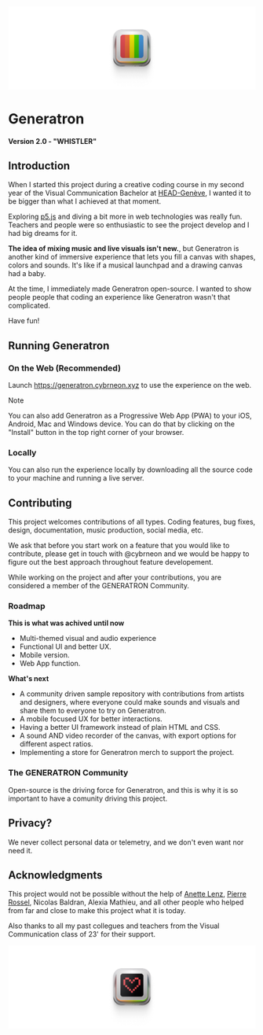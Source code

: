 ![GENERATRON 2.0](/assets/img/github/github_hero.png)

# Generatron
#### Version 2.0 - "WHISTLER"

## Introduction
When I started this project during a creative coding course in my second year of the Visual Communication Bachelor at [HEAD-Genève](https://www.hesge.ch/head/), I wanted it to be bigger than what I achieved at that moment.

Exploring [p5.js](https://p5js.org/) and diving a bit more in web technologies was really fun. Teachers and people were so enthusiastic to see the project develop and I had big dreams for it.

**The idea of mixing music and live visuals isn't new.**, but Generatron is another kind of immersive experience that lets you fill a canvas with shapes, colors and sounds. It's like if a musical launchpad and a drawing canvas had a baby.

At the time, I immediately made Generatron open-source. I wanted to show people people that coding an experience like Generatron wasn't that complicated.

Have fun!

## Running Generatron
### On the Web (Recommended)
Launch https://generatron.cybrneon.xyz to use the experience on the web.

> [!NOTE]  
> You can also add Generatron as a Progressive Web App (PWA) to your iOS, Android, Mac and Windows device. You can do that by clicking on the "Install" button in the top right corner of your browser.

### Locally
You can also run the experience locally by downloading all the source code to your machine and running a live server.

## Contributing
This project welcomes contributions of all types. Coding features, bug fixes, design, documentation, music production, social media, etc.

We ask that before you start work on a feature that you would like to contribute, please get in touch with @cybrneon and we would be happy to figure out the best approach throughout feature developement.

While working on the project and after your contributions, you are considered a member of the GENERATRON Community.

### Roadmap
**This is what was achived until now**
- Multi-themed visual and audio experience
- Functional UI and better UX.
- Mobile version.
- Web App function.

**What's next**
- A community driven sample repository with contributions from artists and designers, where everyone could make sounds and visuals and share them to everyone to try on Generatron.
- A mobile focused UX for better interactions.
- Having a better UI framework instead of plain HTML and CSS.
- A sound AND video recorder of the canvas, with export options for different aspect ratios.
- Implementing a store for Generatron merch to support the project.

### The GENERATRON Community
Open-source is the driving force for Generatron, and this is why it is so important to have a comunity driving this project.

## Privacy?
We never collect personal data or telemetry, and we don't even want nor need it.

##  Acknowledgments
This project would not be possible without the help of [Anette Lenz](https://www.instagram.com/anettelenz/), [Pierre Rossel](https://www.instagram.com/pierre.rossel/?hl=en), Nicolas Baldran, Alexia Mathieu, and all other people who helped from far and close to make this project what it is today.

Also thanks to all my past collegues and teachers from the Visual Communication class of 23' for their support.

![](/assets/img/github/github_hero-love.png)